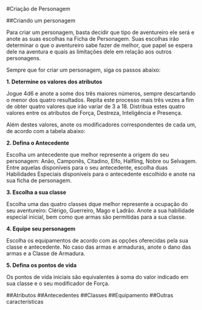 #Criação de Personagem

##Criando um personagem

Para criar um personagem, basta decidir que tipo de aventureiro ele será e anote as suas escolhas na Ficha de Personagem. Suas escolhas irão determinar o que o aventureiro sabe fazer de melhor, que papel se espera dele na aventura e quais as limitações dele em relação aos outros personagens.

Sempre que for criar um personagem, siga os passos abaixo:

**1. Determine os valores dos atributos**

Jogue 4d6 e anote a some dos três maiores números, sempre descartando o menor dos quatro resultados. Repita este processo mais três vezes a fim de obter quatro valores que irão variar de 3 a 18. Distribua estes quatro valores entre os atributos de Força, Destreza, Inteligência e Presença.

Além destes valores, anote os modificadores correspondentes de cada um, de acordo com a tabela abaixo:

**2. Defina o Antecedente**

Escolha um antecedente que melhor represente a origem do seu personagem: Anão, Camponês, Citadino, Elfo, Halfling, Nobre ou Selvagem. Entre aquelas disponíveis para o seu antecedente, escolha duas Habilidades Especiais disponíveis para o antecedente escolhido e anote na sua ficha de personagem.

**3. Escolha a sua classe**

Escolha uma das quatro classes dque melhor represente a ocupação do seu aventureiro: Clérigo, Guerreiro, Mago e Ladrão. Anote a sua habilidade especial inicial, bem como que armas são permitidas para a sua classe.

**4. Equipe seu personagem**

Escolha os equipamentos de acordo com as opções oferecidas pela sua classe e antecedente. No caso das armas e armaduras, anote o dano das armas e a Classe de Armadura.

**5. Defina os pontos de vida**

Os pontos de vida iniciais são equivalentes à soma do valor indicado em sua classe e o seu modificador de Força. 

##Atributos
##Antecedentes
##Classes
##Equipamento
##Outras características

